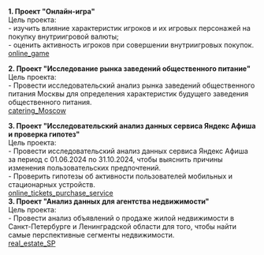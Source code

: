 **1. Проект "Онлайн-игра"**    
     Цель проекта:  
     - изучить влияние характеристик игроков и их игровых персонажей на покупку внутриигровой валюты;  
     - оценить активность игроков при совершении внутриигровых покупок.  
     [online_game](https://github.com/ekaterinazabrodskaya/Practicum_projects/tree/f81f33c5a5faa3848c65ca6b7a4e785e43997cbf/online_game)
     
**2. Проект "Исследование рынка заведений общественного питание"**  
     Цель проекта:  
     - Провести исследовательский анализ рынка заведений общественного питания Москвы для определения характеристик будущего заведения общественного питания.  
     [catering_Moscow](https://github.com/ekaterinazabrodskaya/Practicum_projects/tree/7fc21dcc73ee3f6b64a5c202df483609df0634b4/catering_Moscow)  

**3. Проект "Исследовательский анализ данных сервиса Яндекс Афиша и проверка гипотез"**  
     Цель проекта:  
     - Провести исследовательский анализ данных сервиса Яндекс Афиша за период с 01.06.2024 по 31.10.2024, чтобы выяснить причины
изменения пользовательских предпочтений.  
     - Проверить гипотезы об активности пользователей мобильных и стационарных устройств.  
     [online_tickets_purchase_service](https://github.com/ekaterinazabrodskaya/Practicum_projects/tree/87a1ff434449c7269efc23d3024ba167ac7e4785/online_tickets_purchase_service)  
**3. Проект "Анализ данных для агентства недвижимости"**  
     Цель проекта:  
     - Провести анализ объявлений о продаже жилой недвижимости в Санкт-Петербурге и Ленинградской области для того, чтобы найти самые перспективные сегменты недвижимости.  
     [real_estate_SP](https://github.com/ekaterinazabrodskaya/Practicum_projects/tree/864befac7f8b7687c65749467e42a186cd41eb75/real_estate_SP)
